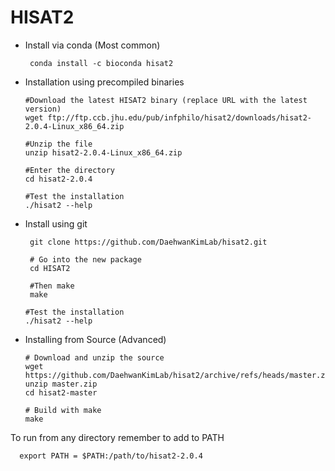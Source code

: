 # HISAT2
- Install via conda (Most common)

       conda install -c bioconda hisat2
- Installation using precompiled binaries

      #Download the latest HISAT2 binary (replace URL with the latest version)
      wget ftp://ftp.ccb.jhu.edu/pub/infphilo/hisat2/downloads/hisat2-2.0.4-Linux_x86_64.zip
      
      #Unzip the file
      unzip hisat2-2.0.4-Linux_x86_64.zip
      
      #Enter the directory
      cd hisat2-2.0.4
      
      #Test the installation
      ./hisat2 --help

- Install using git

       git clone https://github.com/DaehwanKimLab/hisat2.git
  
       # Go into the new package
       cd HISAT2
  
       #Then make
       make
  
      #Test the installation
      ./hisat2 --help
         



- Installing from Source (Advanced)

      # Download and unzip the source
      wget https://github.com/DaehwanKimLab/hisat2/archive/refs/heads/master.zip
      unzip master.zip
      cd hisat2-master
      
      # Build with make
      make

To run from any directory remember to add to PATH

      export PATH = $PATH:/path/to/hisat2-2.0.4
